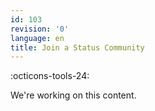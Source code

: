 ```yaml
---
id: 103
revision: '0'
language: en
title: Join a Status Community
---
```


:octicons-tools-24:

<Admonition type="info">
We're working on this content.
</Admonition>
